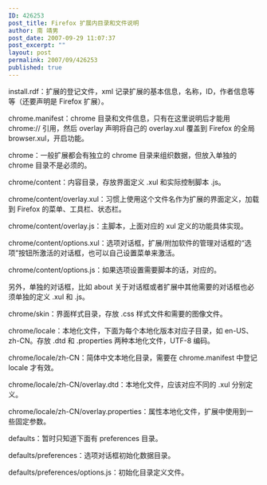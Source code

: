 ```yaml
---
ID: 426253
post_title: Firefox 扩展内目录和文件说明
author: 南 靖男
post_date: 2007-09-29 11:07:37
post_excerpt: ""
layout: post
permalink: 2007/09/426253
published: true
---
```

install.rdf：扩展的登记文件，xml 记录扩展的基本信息，名称，ID，作者信息等等（还要声明是 Firefox 扩展）。

chrome.manifest：chrome 目录和文件信息，只有在这里说明后才能用 chrome:// 引用，然后 overlay 声明将自己的 overlay.xul 覆盖到 Firefox 的全局 browser.xul，开启功能。

chrome：一般扩展都会有独立的 chrome 目录来组织数据，但放入单独的 chrome 目录不是必须的。

chrome/content：内容目录，存放界面定义 .xul 和实际控制脚本 .js。

chrome/content/overlay.xul：习惯上使用这个文件名作为扩展的界面定义，加载到 Firefox 的菜单、工具栏、状态栏。

chrome/content/overlay.js：主脚本，上面对应的 xul 定义的功能具体实现。

chrome/content/options.xul：选项对话框，扩展/附加软件的管理对话框的“选项”按钮所激活的对话框，也可以自己设置菜单来激活。

chrome/content/options.js：如果选项设置需要脚本的话，对应的。

另外，单独的对话框，比如 about 关于对话框或者扩展中其他需要的对话框也必须单独的定义 .xul 和 .js。

chrome/skin：界面样式目录，存放 .css 样式文件和需要的图像文件。

chrome/locale：本地化文件，下面为每个本地化版本对应子目录，如 en-US、zh-CN。存放 .dtd 和 .properties 两种本地化文件，UTF-8 编码。

chrome/locale/zh-CN：简体中文本地化目录，需要在 chrome.manifest 中登记 locale 才有效。

chrome/locale/zh-CN/overlay.dtd：本地化文件，应该对应不同的  .xul 分别定义。

chrome/locale/zh-CN/overlay.properties：属性本地化文件，扩展中使用到一些固定参数。

defaults：暂时只知道下面有 preferences 目录。

defaults/preferences：选项对话框初始化数据目录。

defaults/preferences/options.js：初始化目录定义文件。